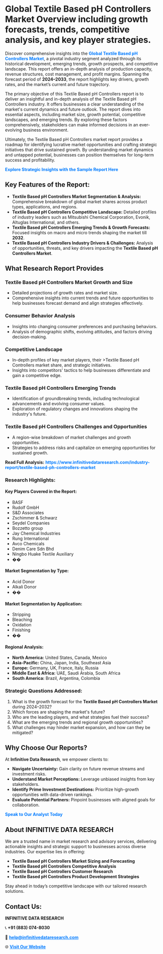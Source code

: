 <h1>Global Textile Based pH Controllers Market Overview including growth forecasts, trends, competitive analysis, and key player strategies.</h1>
<p>
Discover comprehensive insights into the 
<a href="https://www.infinitivedataresearch.com/industry-report/textile-based-ph-controllers-market" rel="dofollow" style="color: #007BFF; text-decoration: none;"><strong>Global Textile Based pH Controllers Market</strong></a>, a pivotal industry segment analyzed through its historical development, emerging trends, growth prospects, and competitive landscape. This report offers an in-depth analysis of production capacity, revenue structures, cost management, and profit margins. Spanning the forecast period of <strong>2024–2033</strong>, the report highlights key drivers, growth rates, and the market’s current and future trajectory.
</p>
<p>
The primary objective of this Textile Based pH Controllers report is to deliver an insightful and in-depth analysis of the Textile Based pH Controllers industry. It offers businesses a clear understanding of the market's current dynamics and future outlook. The report dives into essential aspects, including market size, growth potential, competitive landscapes, and emerging trends. By exploring these factors comprehensively, stakeholders can make informed decisions in an ever-evolving business environment.
</p>
<p>
Ultimately, the Textile Based pH Controllers market report provides a roadmap for identifying lucrative market opportunities and crafting strategic initiatives that drive sustained growth. By understanding market dynamics and untapped potential, businesses can position themselves for long-term success and profitability.
</p>
<p>
<a href="https://www.infinitivedataresearch.com/request-sample/reportId=107887" style="color: #007BFF; text-decoration: none;"><strong>Explore Strategic Insights with the Sample Report Here</strong></a>
</p>

<h2>Key Features of the Report:</h2>
<ul>
<li><strong>Textile Based pH Controllers Market Segmentation & Analysis:</strong> Comprehensive breakdown of global market shares across product types, applications, and regions.</li>
<li><strong>Textile Based pH Controllers Competitive Landscape:</strong> Detailed profiles of industry leaders such as Mitsubishi Chemical Corporation, Evonik, Altuglas International, and others.</li>
<li><strong>Textile Based pH Controllers Emerging Trends & Growth Forecasts:</strong> Focused insights on macro and micro trends shaping the market till <strong>2032</strong>.</li>
<li><strong>Textile Based pH Controllers Industry Drivers & Challenges:</strong> Analysis of opportunities, threats, and key drivers impacting the <strong>Textile Based pH Controllers Market</strong>.</li>
</ul>

<h2>What Research Report Provides</h2>
<h3>Textile Based pH Controllers Market Growth and Size</h3>
<ul>
<li>Detailed projections of growth rates and market size.</li>
<li>Comprehensive insights into current trends and future opportunities to help businesses forecast demand and align strategies effectively.</li>
</ul>

<h3>Consumer Behavior Analysis</h3>
<ul>
<li>Insights into changing consumer preferences and purchasing behaviors.</li>
<li>Analysis of demographic shifts, evolving attitudes, and factors driving decision-making.</li>
</ul>

<h3>Competitive Landscape</h3>
<ul>
<li>In-depth profiles of key market players, their >Textile Based pH Controllers market share, and strategic initiatives.</li>
<li>Insights into competitors' tactics to help businesses differentiate and gain a competitive edge.</li>
</ul>

<h3>Textile Based pH Controllers Emerging Trends</h3>
<ul>
<li>Identification of groundbreaking trends, including technological advancements and evolving consumer values.</li>
<li>Exploration of regulatory changes and innovations shaping the industry's future.</li>
</ul>

<h3>Textile Based pH Controllers Challenges and Opportunities</h3>
<ul>
<li>A region-wise breakdown of market challenges and growth opportunities.</li>
<li>Strategies to address risks and capitalize on emerging opportunities for sustained growth.</li>
</ul>
<p><strong>Read Full Analysis:</strong> <a href="https://www.infinitivedataresearch.com/industry-report/textile-based-ph-controllers-market" rel="dofollow" style="color: #007BFF; text-decoration: none;"><strong>https://www.infinitivedataresearch.com/industry-report/textile-based-ph-controllers-market</strong></a></p>
<h3>Research Highlights:</h3>
<h4>Key Players Covered in the Report:</h4>
<ul><li>BASF</li><li>Rudolf GmbH</li><li>S&amp;D Associates</li><li>Zschimmer &amp; Schwarz</li><li>Seydel Companies</li><li>Bozzetto group</li><li>Jay Chemical Industries</li><li>Rung International</li><li>Avco Chemicals</li><li>Denim Care Sdn Bhd</li><li>Ningbo Huake Textile Auxiliary</li><li>��</li></ul>
<h4>Market Segmentation by Type:</h4>
<ul><li>Acid Donor</li><li>Alkali Donor</li><li>��</li></ul>
<h4>Market Segmentation by Application:</h4>
<ul><li>Stripping</li><li>Bleaching</li><li>Oxidation</li><li>Finishing</li><li>��</li></ul>

<h4>Regional Analysis:</h4>
<ul>
<li><strong>North America:</strong> United States, Canada, Mexico</li>
<li><strong>Asia-Pacific:</strong> China, Japan, India, Southeast Asia</li>
<li><strong>Europe:</strong> Germany, UK, France, Italy, Russia</li>
<li><strong>Middle East & Africa:</strong> UAE, Saudi Arabia, South Africa</li>
<li><strong>South America:</strong> Brazil, Argentina, Colombia</li>
</ul>

<h3>Strategic Questions Addressed:</h3>
<ol>
<li>What is the growth forecast for the <strong>Textile Based pH Controllers Market</strong> during 2024–2032?</li>
<li>Which forces are shaping the market's future?</li>
<li>Who are the leading players, and what strategies fuel their success?</li>
<li>What are the emerging trends and regional growth opportunities?</li>
<li>What challenges may hinder market expansion, and how can they be mitigated?</li>
</ol>

<h2>Why Choose Our Reports?</h2>
<p>At <strong>Infinitive Data Research</strong>, we empower clients to:</p>
<ul>
<li><strong>Navigate Uncertainty:</strong> Gain clarity on future revenue streams and investment risks.</li>
<li><strong>Understand Market Perceptions:</strong> Leverage unbiased insights from key stakeholders.</li>
<li><strong>Identify Prime Investment Destinations:</strong> Prioritize high-growth opportunities with data-driven rankings.</li>
<li><strong>Evaluate Potential Partners:</strong> Pinpoint businesses with aligned goals for collaboration.</li>
</ul>
<p><a href="https://www.infinitivedataresearch.com/industry-report/textile-based-ph-controllers-market" rel="dofollow" style="color: #007BFF; text-decoration: none;"><strong>Speak to Our Analyst Today</strong></a></p>

<h2>About INFINITIVE DATA RESEARCH</h2>
<p>We are a trusted name in market research and advisory services, delivering actionable insights and strategic support to businesses across diverse industries. Our expertise lies in offering:</p>
<ul>
<li><strong>Textile Based pH Controllers Market Sizing and Forecasting</strong></li>
<li><strong>Textile Based pH Controllers Competitive Analysis</strong></li>
<li><strong>Textile Based pH Controllers Customer Research</strong></li>
<li><strong>Textile Based pH Controllers Product Development Strategies</strong></li>
</ul>
<p>Stay ahead in today’s competitive landscape with our tailored research solutions.</p>

<h2>Contact Us:</h2>
<p><strong>INFINITIVE DATA RESEARCH</strong></p>
<p>📞 <strong>+91 (883) 074-8030</strong></p>
<p>📧 <strong><a href="mailto:help@infinitivedataresearch.com" style="color: #007BFF;">help@infinitivedataresearch.com</a></strong></p>
<p>🌐 <strong><a href="https://www.infinitivedataresearch.com" rel="dofollow" style="color: #007BFF;">Visit Our Website</a></strong></p>